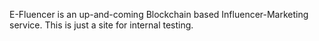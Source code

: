 E-Fluencer is an up-and-coming Blockchain based Influencer-Marketing service. This is just a site for internal testing. 

